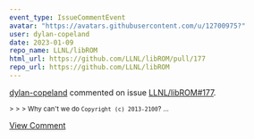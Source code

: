 ```yaml
---
event_type: IssueCommentEvent
avatar: "https://avatars.githubusercontent.com/u/12700975?"
user: dylan-copeland
date: 2023-01-09
repo_name: LLNL/libROM
html_url: https://github.com/LLNL/libROM/pull/177
repo_url: https://github.com/LLNL/libROM
---
```


<a href='https://github.com/dylan-copeland' target='_blank'>dylan-copeland</a> commented on issue <a href='https://github.com/LLNL/libROM/pull/177' target='_blank'>LLNL/libROM#177</a>.

<small>> > > Why can't we do `Copyright (c) 2013-2100`?...</small>

<a href='https://github.com/LLNL/libROM/pull/177' target='_blank'>View Comment</a>